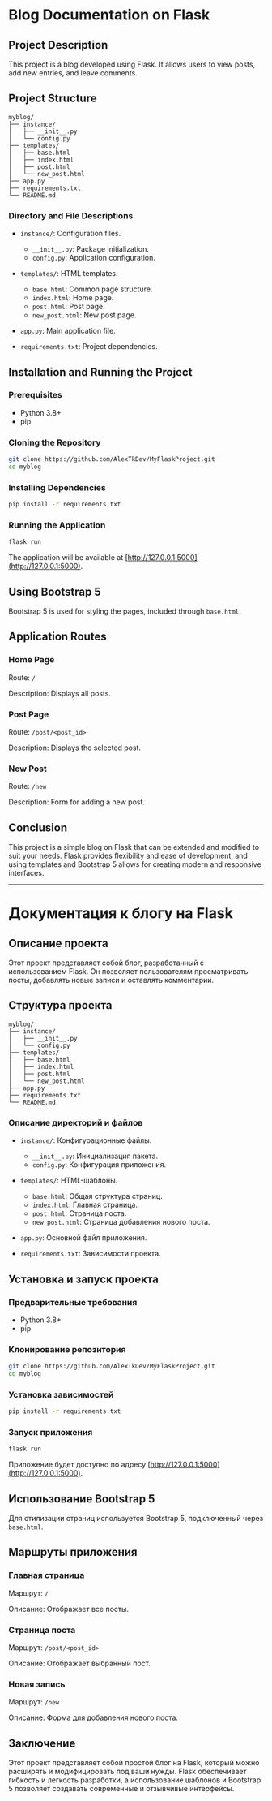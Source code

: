 # Blog Documentation on Flask

## Project Description

This project is a blog developed using Flask. It allows users to view posts, add new entries, and leave comments.

## Project Structure

```
myblog/
├── instance/
│   ├── __init__.py
│   └── config.py
├── templates/
│   ├── base.html
│   ├── index.html
│   ├── post.html
│   └── new_post.html
├── app.py
├── requirements.txt
└── README.md
```

### Directory and File Descriptions

- `instance/`: Configuration files.
  - `__init__.py`: Package initialization.
  - `config.py`: Application configuration.
  
- `templates/`: HTML templates.
  - `base.html`: Common page structure.
  - `index.html`: Home page.
  - `post.html`: Post page.
  - `new_post.html`: New post page.
  
- `app.py`: Main application file.
  
- `requirements.txt`: Project dependencies.

## Installation and Running the Project

### Prerequisites

- Python 3.8+
- pip

### Cloning the Repository

```bash
git clone https://github.com/AlexTkDev/MyFlaskProject.git
cd myblog
```

### Installing Dependencies

```bash
pip install -r requirements.txt
```

### Running the Application

```bash
flask run
```

The application will be available at [http://127.0.0.1:5000](http://127.0.0.1:5000).

## Using Bootstrap 5

Bootstrap 5 is used for styling the pages, included through `base.html`.

## Application Routes

### Home Page

Route: `/`

Description: Displays all posts.

### Post Page

Route: `/post/<post_id>`

Description: Displays the selected post.

### New Post

Route: `/new`

Description: Form for adding a new post.

## Conclusion

This project is a simple blog on Flask that can be extended and modified to suit your needs. Flask provides flexibility and ease of development, and using templates and Bootstrap 5 allows for creating modern and responsive interfaces.

***

# Документация к блогу на Flask

## Описание проекта

Этот проект представляет собой блог, разработанный с использованием Flask. Он позволяет пользователям просматривать посты, добавлять новые записи и оставлять комментарии.

## Структура проекта

```
myblog/
├── instance/
│   ├── __init__.py
│   └── config.py
├── templates/
│   ├── base.html
│   ├── index.html
│   ├── post.html
│   └── new_post.html
├── app.py
├── requirements.txt
└── README.md
```

### Описание директорий и файлов

- `instance/`: Конфигурационные файлы.
  - `__init__.py`: Инициализация пакета.
  - `config.py`: Конфигурация приложения.
  
- `templates/`: HTML-шаблоны.
  - `base.html`: Общая структура страниц.
  - `index.html`: Главная страница.
  - `post.html`: Страница поста.
  - `new_post.html`: Страница добавления нового поста.
  
- `app.py`: Основной файл приложения.
  
- `requirements.txt`: Зависимости проекта.

## Установка и запуск проекта

### Предварительные требования

- Python 3.8+
- pip

### Клонирование репозитория

```bash
git clone https://github.com/AlexTkDev/MyFlaskProject.git
cd myblog
```

### Установка зависимостей

```bash
pip install -r requirements.txt
```

### Запуск приложения

```bash
flask run
```

Приложение будет доступно по адресу [http://127.0.0.1:5000](http://127.0.0.1:5000).

## Использование Bootstrap 5

Для стилизации страниц используется Bootstrap 5, подключенный через `base.html`.

## Маршруты приложения

### Главная страница

Маршрут: `/`

Описание: Отображает все посты.

### Страница поста

Маршрут: `/post/<post_id>`

Описание: Отображает выбранный пост.

### Новая запись

Маршрут: `/new`

Описание: Форма для добавления нового поста.

## Заключение

Этот проект представляет собой простой блог на Flask, который можно расширять и модифицировать под ваши нужды. Flask обеспечивает гибкость и легкость разработки, а использование шаблонов и Bootstrap 5 позволяет создавать современные и отзывчивые интерфейсы.
